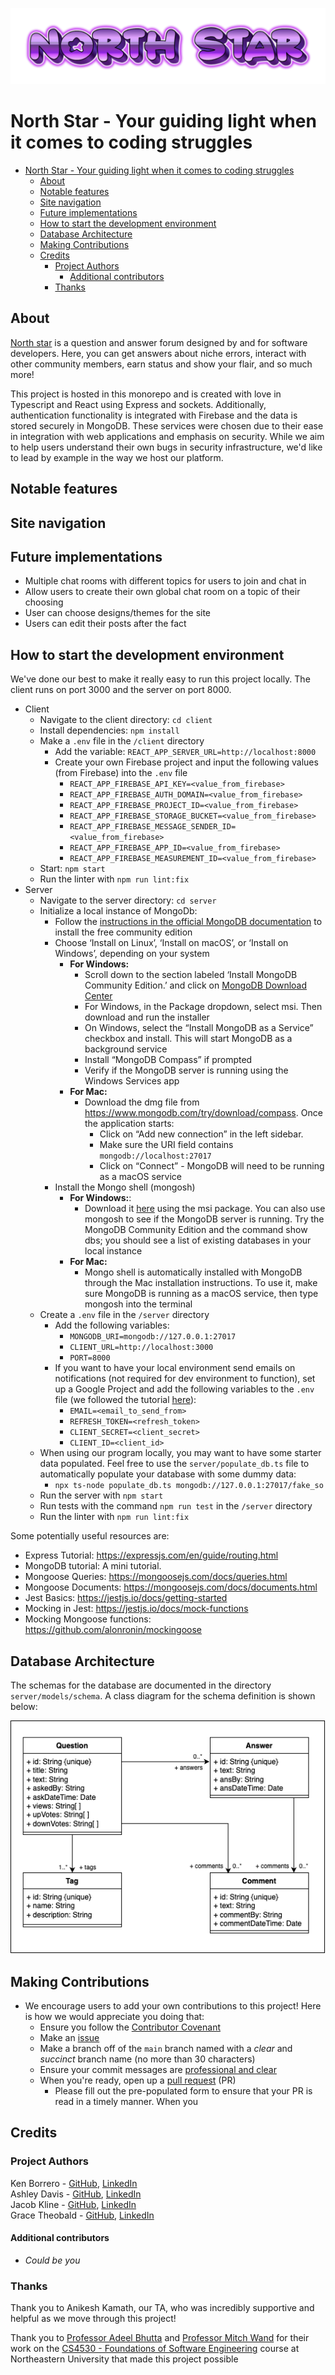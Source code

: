 ![Logo](north-star-logo.png)
# North Star - Your guiding light when it comes to coding struggles


- [North Star - Your guiding light when it comes to coding struggles](#north-star---your-guiding-light-when-it-comes-to-coding-struggles)
  - [About](#about)
  - [Notable features](#notable-features)
  - [Site navigation](#site-navigation)
  - [Future implementations](#future-implementations)
  - [How to start the development environment](#how-to-start-the-development-environment)
  - [Database Architecture](#database-architecture)
  - [Making Contributions](#making-contributions)
  - [Credits](#credits)
    - [Project Authors](#project-authors)
      - [Additional contributors](#additional-contributors)
    - [Thanks](#thanks)

## About

[North star](https://cs4530-f24-202.onrender.com) is a question and answer forum designed by and for software developers. Here, you can get answers about niche errors, interact with other community members, earn status and show your flair, and so much more!

This project is hosted in this monorepo and is created with love in Typescript and React using Express and sockets. Additionally, authentication functionality is integrated with Firebase and the data is stored securely in MongoDB. These services were chosen due to their ease in integration with web applications and emphasis on security. While we aim to help users understand their own bugs in security infrastructure, we'd like to lead by example in the way we host our platform.

## Notable features

## Site navigation

## Future implementations

- Multiple chat rooms with different topics for users to join and chat in
- Allow users to create their own global chat room on a topic of their choosing
- User can choose designs/themes for the site
- Users can edit their posts after the fact

## How to start the development environment

We've done our best to make it really easy to run this project locally. The client runs on port 3000 and the server on port 8000.

- Client
  - Navigate to the client directory: `cd client`
  - Install dependencies: `npm install`
  - Make a `.env` file in the `/client` directory
    - Add the variable: `REACT_APP_SERVER_URL=http://localhost:8000`
    - Create your own Firebase project and input the following values (from Firebase) into the `.env` file
      - `REACT_APP_FIREBASE_API_KEY=<value_from_firebase>`
      - `REACT_APP_FIREBASE_AUTH_DOMAIN=<value_from_firebase>`
      - `REACT_APP_FIREBASE_PROJECT_ID=<value_from_firebase>`
      - `REACT_APP_FIREBASE_STORAGE_BUCKET=<value_from_firebase>`
      - `REACT_APP_FIREBASE_MESSAGE_SENDER_ID=<value_from_firebase>`
      - `REACT_APP_FIREBASE_APP_ID=<value_from_firebase>`
      - `REACT_APP_FIREBASE_MEASUREMENT_ID=<value_from_firebase>`
  - Start: `npm start`
  - Run the linter with `npm run lint:fix`
- Server
  - Navigate to the server directory: `cd server`
  - Initialize a local instance of MongoDb:
    - Follow the [instructions in the official MongoDB documentation](https://www.mongodb.com/docs/manual/administration/install-community/) to install the free community edition
    - Choose ‘Install on Linux’, ‘Install on macOS’, or ‘Install on Windows’, depending on your system
      - **For Windows:**
        - Scroll down to the section labeled ‘Install MongoDB Community Edition.’ and click on [MongoDB Download Center](https://www.mongodb.com/try/download/community?tck=docs_server)
        - For Windows, in the Package dropdown, select msi. Then download and run the installer
        - On Windows, select the “Install MongoDB as a Service” checkbox and install. This will start MongoDB as a background service
        - Install “MongoDB Compass” if prompted
        - Verify if the MongoDB server is running using the Windows Services app
      - **For Mac:**
        - Download the dmg file from <https://www.mongodb.com/try/download/compass>. Once the application starts:
          - Click on “Add new connection” in the left sidebar.
          - Make sure the URI field contains `mongodb://localhost:27017`
          - Click on “Connect” - MongoDB will need to be running as a macOS service
    - Install the Mongo shell (mongosh)
      - **For Windows:**:
        - Download it [here](https://www.mongodb.com/try/download/shell_) using the msi package. You can also use mongosh to see if the MongoDB server is running. Try the MongoDB Community Edition and the command show dbs; you should see a list of existing databases in your local instance
      - **For Mac:**
        - Mongo shell is automatically installed with MongoDB through the Mac installation instructions. To use it, make sure MongoDB is running as a macOS service, then type mongosh into the terminal
  - Create a `.env` file in the `/server` directory
    - Add the following variables:
      - `MONGODB_URI=mongodb://127.0.0.1:27017`
      - `CLIENT_URL=http://localhost:3000`
      - `PORT=8000`
    - If you want to have your local environment send emails on notifications (not required for dev environment to function), set up a Google Project and add the following variables to the `.env` file (we followed the tutorial [here](https://dev.to/chandrapantachhetri/sending-emails-securely-using-node-js-nodemailer-smtp-gmail-and-oauth2-g3a)):
      - `EMAIL=<email_to_send_from>`
      - `REFRESH_TOKEN=<refresh_token>`
      - `CLIENT_SECRET=<client_secret>`
      - `CLIENT_ID=<client_id>`
  - When using our program locally, you may want to have some starter data populated. Feel free to use the `server/populate_db.ts` file to automatically populate your database with some dummy data:
    - `npx ts-node populate_db.ts mongodb://127.0.0.1:27017/fake_so`
  - Run the server with `npm start`
  - Run tests with the command `npm run test` in the `/server` directory
  - Run the linter with `npm run lint:fix`

Some potentially useful resources are:

- Express Tutorial: <https://expressjs.com/en/guide/routing.html>
- MongoDB tutorial: A mini tutorial.
- Mongoose Queries: <https://mongoosejs.com/docs/queries.html>
- Mongoose Documents: <https://mongoosejs.com/docs/documents.html>
- Jest Basics: <https://jestjs.io/docs/getting-started>
- Mocking in Jest: <https://jestjs.io/docs/mock-functions>
- Mocking Mongoose functions: <https://github.com/alonronin/mockingoose>

## Database Architecture

The schemas for the database are documented in the directory `server/models/schema`.
A class diagram for the schema definition is shown below:

![Class Diagram](class-diagram.png)

## Making Contributions

- We encourage users to add your own contributions to this project! Here is how we would appreciate you doing that:
  - Ensure you follow the [Contributor Covenant](/ContributorCovenant.md)
  - Make an [issue](https://github.com/neu-cs4530/fall24-project-fall24-team-project-group-202/issues)
  - Make a branch off of the `main` branch named with a _clear_ and _succinct_ branch name (no more than 30 characters)
  - Ensure your commit messages are [professional and clear](https://www.freecodecamp.org/news/how-to-write-better-git-commit-messages/#https://www.freecodecamp.org/news/how-to-write-better-git-commit-messages/#heading-5-steps-to-write-better-commit-messages:~:text=5%20Steps%20to%20Write%20Better%20Commit%20Messages)
  - When you're ready, open up a [pull request](https://github.com/neu-cs4530/fall24-project-fall24-team-project-group-202/pulls) (PR)
    - Please fill out the pre-populated form to ensure that your PR is read in a timely manner. When you

## Credits

### Project Authors

Ken Borrero - [GitHub](https://github.com/KennHenn), [LinkedIn](https://www.linkedin.com/in/kennethborrero/)  
Ashley Davis - [GitHub](https://github.com/ashleytdavis), [LinkedIn](https://www.linkedin.com/in/ashleytdavis/)  
Jacob Kline - [GitHub](https://github.com/jekhi5), [LinkedIn](https://www.linkedin.com/in/jacob-e-kline/)  
Grace Theobald - [GitHub](https://github.com/getheobald), [LinkedIn](https://www.linkedin.com/in/gracelyn-theobald/)

#### Additional contributors

- _Could be you_

### Thanks

Thank you to Anikesh Kamath, our TA, who was incredibly supportive and helpful as we move through this project!

Thank you to [Professor Adeel Bhutta](https://www.khoury.northeastern.edu/home/abhutta/) and [Professor Mitch Wand](https://www.khoury.northeastern.edu/home/wand/) for their work on the [CS4530 - Foundations of Software Engineering](https://neu-se.github.io/CS4530-Fall-2024/) course at Northeastern University that made this project possible
